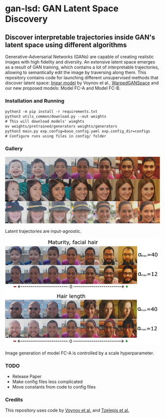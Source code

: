 # gan-lsd: GAN Latent Space Discovery

## Discover interpretable trajectories inside GAN's latent space using different algorithms

Generative-Adversarial Networks (GANs) are capable of creating realistic images with high fidelity and diversity. An extensive latent space emerges as a result of GAN training, which contains a lot of interpretable trajectories, allowing to semantically edit the image by traversing along them.
This repository contains code for launching different unsupervised methods that discover latent space: [linear model](https://github.com/anvoynov/GANLatentDiscovery) by Voynov et al., [WarpedGANSpace](https://github.com/chi0tzp/WarpedGANSpace) and our new proposed models: Model FC-A and Model FC-B.

### Installation and Running

```
python3 -m pip install -r requirements.txt
python3 utils_common/download.py --out weights                        # This will download models' wieghts
mv weights/pretrained/generators weights/generators
python3 main.py exp.config=base_config.yaml exp.config_dir=configs    # Configure runs using files in config/ folder
```

### Gallery

![Generation](./img/example.png)

Latent trajectories are input-agnostic.

![Generation control](./img/hyperparameter.png)

Image generation of model FC-A is controlled by a scale hyperparameter.

### TODO

- Release Paper
- Make config files less complicated
- Move constants from code to config files 

### Credits

This repository uses code by [Voynov et al.](https://github.com/anvoynov/GANLatentDiscovery) and [Tzelepis et al.](https://github.com/chi0tzp/WarpedGANSpace)